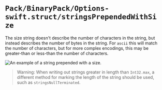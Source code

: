 # ``Pack/BinaryPack/Options-swift.struct/stringsPrependedWithSize``

The size string doesn't describe the number of characters in the string, but
instead describes the number of bytes in the string. For `ascii` this will
match the number of characters, but for more complex encodings, this may be
greater-than or less-than the number of characters.

![An example of a string prepended with a size.](stringsPrependedWithSize.png)

> Warning: When writing out strings greater in length than `Int32.max`, a
different method for marking the length of the string should be used, such as
``stringsNullTerminated``.
